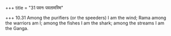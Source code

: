 +++
title = "31 पवनः पवतामस्मि"

+++
10.31 Among the purifiers (or the speeders) I am the wind; Rama among
the warriors am I; among the fishes I am the shark; among the streams I
am the Ganga.
